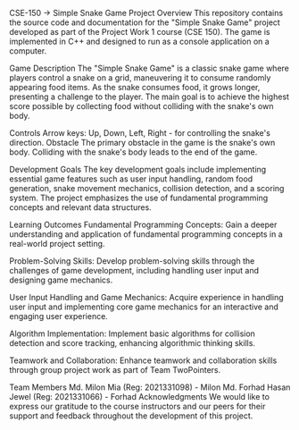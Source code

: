 CSE-150 -> Simple Snake Game
Project Overview
This repository contains the source code and documentation for the "Simple Snake Game" project developed as part of the Project Work 1 course (CSE 150). The game is implemented in C++ and designed to run as a console application on a computer.

Game Description
The "Simple Snake Game" is a classic snake game where players control a snake on a grid, maneuvering it to consume randomly appearing food items. As the snake consumes food, it grows longer, presenting a challenge to the player. The main goal is to achieve the highest score possible by collecting food without colliding with the snake's own body.

Controls
Arrow keys: Up, Down, Left, Right - for controlling the snake's direction.
Obstacle
The primary obstacle in the game is the snake's own body. Colliding with the snake's body leads to the end of the game.

Development Goals
The key development goals include implementing essential game features such as user input handling, random food generation, snake movement mechanics, collision detection, and a scoring system. The project emphasizes the use of fundamental programming concepts and relevant data structures.

Learning Outcomes
Fundamental Programming Concepts: Gain a deeper understanding and application of fundamental programming concepts in a real-world project setting.

Problem-Solving Skills: Develop problem-solving skills through the challenges of game development, including handling user input and designing game mechanics.

User Input Handling and Game Mechanics: Acquire experience in handling user input and implementing core game mechanics for an interactive and engaging user experience.

Algorithm Implementation: Implement basic algorithms for collision detection and score tracking, enhancing algorithmic thinking skills.

Teamwork and Collaboration: Enhance teamwork and collaboration skills through group project work as part of Team TwoPointers.

Team Members
Md. Milon Mia (Reg: 2021331098) - Milon
Md. Forhad Hasan Jewel (Reg: 2021331066) - Forhad
Acknowledgments
We would like to express our gratitude to the course instructors and our peers for their support and feedback throughout the development of this project.
